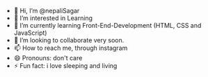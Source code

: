 - 👋 Hi, I’m @nepaliSagar
- 👀 I’m interested in Learning 
- 🌱 I’m currently learning Front-End-Development (HTML, CSS and JavaScript)
- 💞️ I’m looking to collaborate very soon.
- 📫 How to reach me, through instagram
- 😄 Pronouns: don't care
- ⚡ Fun fact: i love sleeping and living

<!---
nepaliSagar/nepaliSagar is a ✨ special ✨ repository because its `README.md` (this file) appears on your GitHub profile.
You can click the Preview link to take a look at your changes.
--->
